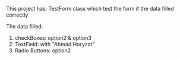 This project has:
TestForm class which test the form if the data filled correctly

The data filled:
1. checkBoxes: option2 & option3
2. TextField: with "Ahmad Horyzat"
3. Radio Buttons: option2

